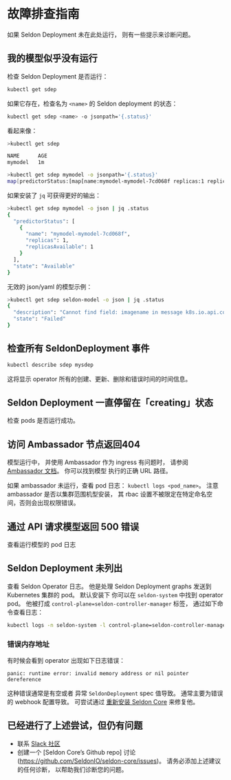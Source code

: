 # 故障排查指南

如果 Seldon Deployment 未在此处运行，
则有一些提示来诊断问题。

## 我的模型似乎没有运行

检查 Seldon Deployment 是否运行：

```bash
kubectl get sdep
```

如果它存在，检查名为 `<name>` 的 Seldon deployment 的状态：

```bash
kubectl get sdep <name> -o jsonpath='{.status}'
```

看起来像：

```bash
>kubectl get sdep

NAME      AGE
mymodel   1m

>kubectl get sdep mymodel -o jsonpath='{.status}'
map[predictorStatus:[map[name:mymodel-mymodel-7cd068f replicas:1 replicasAvailable:1]] state:Available]
```

如果安装了 `jq` 可获得更好的输出：

```bash
>kubectl get sdep mymodel -o json | jq .status
{
  "predictorStatus": [
    {
      "name": "mymodel-mymodel-7cd068f",
      "replicas": 1,
      "replicasAvailable": 1
    }
  ],
  "state": "Available"
}
```

无效的 json/yaml 的模型示例：

```bash
>kubectl get sdep seldon-model -o json | jq .status
{
  "description": "Cannot find field: imagename in message k8s.io.api.core.v1.Container",
  "state": "Failed"
}
```

## 检查所有 SeldonDeployment 事件

```bash
kubectl describe sdep mysdep
```

这将显示 operator 所有的创建、更新、删除和错误时间的时间信息。

## Seldon Deployment 一直停留在「creating」状态

检查 pods 是否运行成功。

## 访问 Ambassador 节点返回404

模型运行中，
并使用 Ambassador 作为 ingress 有问题时，
请参阅 [Ambassador 文档](https://www.getambassador.io/docs/edge-stack/latest/topics/running/debugging/)。
你可以找到模型
执行的正确 URL 路径。

如果 ambassador 未运行，查看 pod 日志： `kubectl logs <pod_name>`。
注意 ambassador 是否以集群范围机型安装，
其 rbac 设置不被限定在特定命名空间，否则会出现权限错误。

## 通过 API 请求模型返回 500 错误

查看运行模型的 pod 日志

## Seldon Deployment 未列出

查看 Seldon Operator 日志。
他是处理 Seldon Deployment graphs 发送到 Kubernetes 集群的 pod。
默认安装下
你可以在 `seldon-system` 中找到 operator pod。
他被打成 `control-plane=seldon-controller-manager` 标签，
通过如下命令查看日志：

```bash
kubectl logs -n seldon-system -l control-plane=seldon-controller-manager
```

### 错误内存地址

有时候会看到 operator 
出现如下日志错误：

```
panic: runtime error: invalid memory address or nil pointer dereference
```

这种错误通常是有空或者
异常 `SeldonDeployment` spec 值导致。
通常主要为错误的 webhook 配置导致。
可尝试通过 [重新安装 Seldon Core](./install.md)
来修复他。

## 已经进行了上述尝试，但仍有问题

- 联系 [Slack 社区](https://join.slack.com/t/seldondev/shared_invite/enQtMzA2Mzk1Mzg0NjczLTJlNjQ1NTE5Y2MzMWIwMGUzYjNmZGFjZjUxODU5Y2EyMDY0M2U3ZmRiYTBkOTRjMzZhZjA4NjJkNDkxZTA2YmU) 
- 创建一个 [Seldon Core’s Github repo] 讨论(https://github.com/SeldonIO/seldon-core/issues)。
  请务必添加上述建议的任何诊断，
  以帮助我们诊断您的问题。